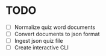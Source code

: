 # TODO 

- [ ] Normalize quiz word documents
- [ ] Convert documents to json format
- [ ] Ingest json quiz file
- [ ] Create interactive CLI 